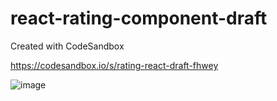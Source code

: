 # react-rating-component-draft
Created with CodeSandbox

https://codesandbox.io/s/rating-react-draft-fhwey

![image](https://user-images.githubusercontent.com/54438967/230689693-d2f5abc3-dd9a-44a5-b622-b4ead28273f2.png)
